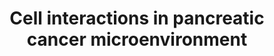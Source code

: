 ---
annotations:
- id: CL:0000451
  parent: native cell
  type: Cell Type Ontology
  value: dendritic cell
- id: DOID:1793
  parent: disease of cellular proliferation
  type: Disease Ontology
  value: pancreatic cancer
- id: CL:0000624
  parent: native cell
  type: Cell Type Ontology
  value: CD4-positive, alpha-beta T cell
- id: CL:0002410
  parent: animal cell
  type: Cell Type Ontology
  value: pancreatic stellate cell
- id: CL:0000625
  parent: native cell
  type: Cell Type Ontology
  value: CD8-positive, alpha-beta T cell
- id: PW:0000626
  parent: disease pathway
  type: Pathway Ontology
  value: pancreatic cancer pathway
- id: CL:0000889
  parent: native cell
  type: Cell Type Ontology
  value: myeloid suppressor cell
- id: CL:0000235
  parent: native cell
  type: Cell Type Ontology
  value: macrophage
- id: CL:0000815
  parent: native cell
  type: Cell Type Ontology
  value: regulatory T cell
authors:
- IsabelWassink
- Mkutmon
- Eweitz
citedin: ''
communities:
- PancCanNet
description: The molecular interactions of different cells in the pancreatic cancer
  tumor microenvironment (TME). Pancreatic cancer cells have developed various ways
  of evading and manipulating the immune system, and the TME plays an essential role
  in this. Various molecular interactions are involved in the interactions between
  cells in the TME.
last-edited: 2025-03-04
ndex: null
organisms:
- Homo sapiens
redirect_from:
- /index.php/Pathway:WP5284
- /instance/WP5284
- /instance/WP5284_r137366
revision: r137366
schema-jsonld:
- '@context': https://schema.org/
  '@id': https://wikipathways.github.io/pathways/WP5284.html
  '@type': Dataset
  creator:
    '@type': Organization
    name: WikiPathways
  description: The molecular interactions of different cells in the pancreatic cancer
    tumor microenvironment (TME). Pancreatic cancer cells have developed various ways
    of evading and manipulating the immune system, and the TME plays an essential
    role in this. Various molecular interactions are involved in the interactions
    between cells in the TME.
  keywords:
  - BAG3
  - CCL2
  - CCL5
  - CCR2
  - CCR5
  - CD80
  - CD86
  - CSF1
  - CSF1R
  - CSF2
  - CSF2RA
  - CTLA4
  - CXCL10
  - CXCL12
  - CXCR3
  - CXCR4
  - FAS
  - FASLG
  - HLA-DRA
  - HLA-DRB1
  - IFITM2
  - ITGB6
  - KDR
  - LAG3
  - NRP1
  - TGFB1
  - TRA
  - TRB
  - VEGFA
  license: CC0
  name: Cell interactions in pancreatic cancer microenvironment
seo: CreativeWork
title: Cell interactions in pancreatic cancer microenvironment
wpid: WP5284
---